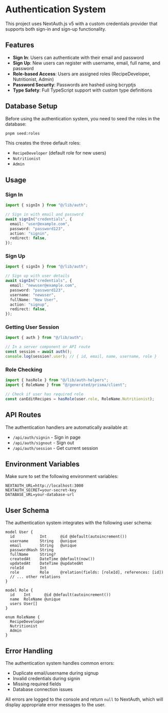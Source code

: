 # Authentication System

This project uses NextAuth.js v5 with a custom credentials provider that supports both sign-in and sign-up functionality.

## Features

- **Sign In**: Users can authenticate with their email and password
- **Sign Up**: New users can register with username, email, full name, and password
- **Role-based Access**: Users are assigned roles (RecipeDeveloper, Nutritionist, Admin)
- **Password Security**: Passwords are hashed using bcryptjs
- **Type Safety**: Full TypeScript support with custom type definitions

## Database Setup

Before using the authentication system, you need to seed the roles in the database:

```bash
pnpm seed:roles
```

This creates the three default roles:

- `RecipeDeveloper` (default role for new users)
- `Nutritionist`
- `Admin`

## Usage

### Sign In

```typescript
import { signIn } from "@/lib/auth";

// Sign in with email and password
await signIn("credentials", {
  email: "user@example.com",
  password: "password123",
  action: "signin",
  redirect: false,
});
```

### Sign Up

```typescript
import { signIn } from "@/lib/auth";

// Sign up with user details
await signIn("credentials", {
  email: "newuser@example.com",
  password: "password123",
  username: "newuser",
  fullName: "New User",
  action: "signup",
  redirect: false,
});
```

### Getting User Session

```typescript
import { auth } from "@/lib/auth";

// In a server component or API route
const session = await auth();
console.log(session?.user); // { id, email, name, username, role }
```

### Role Checking

```typescript
import { hasRole } from "@/lib/auth-helpers";
import { RoleName } from "@/generated/prisma/client";

// Check if user has required role
const canEditRecipes = hasRole(user.role, RoleName.Nutritionist);
```

## API Routes

The authentication handlers are automatically available at:

- `/api/auth/signin` - Sign in page
- `/api/auth/signout` - Sign out
- `/api/auth/session` - Get current session

## Environment Variables

Make sure to set the following environment variables:

```env
NEXTAUTH_URL=http://localhost:3000
NEXTAUTH_SECRET=your-secret-key
DATABASE_URL=your-database-url
```

## User Schema

The authentication system integrates with the following user schema:

```prisma
model User {
  id           Int      @id @default(autoincrement())
  username     String   @unique
  email        String   @unique
  passwordHash String
  fullName     String?
  createdAt    DateTime @default(now())
  updatedAt    DateTime @updatedAt
  roleId       Int
  role         Role     @relation(fields: [roleId], references: [id])
  // ... other relations
}

model Role {
  id    Int      @id @default(autoincrement())
  name  RoleName @unique
  users User[]
}

enum RoleName {
  RecipeDeveloper
  Nutritionist
  Admin
}
```

## Error Handling

The authentication system handles common errors:

- Duplicate email/username during signup
- Invalid credentials during signin
- Missing required fields
- Database connection issues

All errors are logged to the console and return `null` to NextAuth, which will display appropriate error messages to the user.
